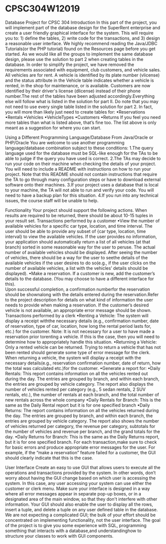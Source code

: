# CPSC304W12019
Database Project for CPSC 304
Introduction
In this part of the project, you will implement part of the database design for the SuperRent enterprise and create a user friendly graphical interface for the system. This will require you to: 1) define the tables, 2) write code for the transactions, and 3) design a reasonable user interface. We highly recommend reading the Java/JDBC Tutorials(or the PHP tutorial) found on the Resources page before you get started.
As we would like all the groups to implement the same database design, please use the solution to part 2 when creating tables in the database. 
In order to simplify the project, we have removed the requirements associated with equipment, club customers, and vehicle sales. All vehicles are for rent. A vehicle is identified by its plate number (vlicense) and the status attribute in the Vehicle table indicates whether a vehicle is rented, in the shop for maintenance, or is available. Customers are now identified by their driver's license (dlicense) instead of their phone number.The rest of the tables have been adjusted accordingly.Everything else will follow what is listed in the solution for part II.
Do note that you may not need to use every single table listed in the solution for part 2. In fact, you will more than likely just need to create tables for: 
•Reservations
•Rentals
•Vehicles
•VehicleTypes
•Customers
•Returns 
If you feel you need more tables than what is listed above, that’s fine too. The list above is only meant as a suggestion for where you can start. 

Using a Different Programming Language/Database From Java/Oracle or PHP/Oracle
You are welcome to use another programming language/database combination subject to these conditions:
1.The query language used for the database must be SQL-like enough for the TAs to be able to judge if the query you have used is correct.
2.The TAs may decide to run your code on their machine when checking the details of your project. You will need to include a README with instructions on how to run your project. Note that this README should not contain instructions that require the TA to go through many configuration steps or have to download external software onto their machines. 
3.If your project uses a database that is local to your machine, the TA will not able to run and verify your code. You will need to have a backup plan for this situation.
4.If you run into any technical issues, the course staff will be unable to help.

Functionality
Your project should support the following actions. When results are required to be returned, there should be about 10-15 tuples in your result set.
Transactions performed by a customer 
•View the number of available vehicles for a specific car type, location, and time interval. The user should be able to provide any subset of {car type, location, time interval} to view the available vehicles. If the user provides no information, your application should automatically return a list of all vehicles (at that branch) sorted in some reasonable way for the user to peruse.
The actual number of available vehicles should be displayed. After seeing the number of vehicles, there should be a way for the user to seethe details of the available vehicles if the user desires to do so(e.g., if the user clicks on the number of available vehicles, a list with the vehicles’ details should be displayed).
•Make a reservation. If a customer is new, add the customer’s details to the database. (You may choose to have a different interface for this).   
Upon successful completion, a confirmation numberfor the reservation should be shownalong with the details entered during the reservation.Refer to the project description for details on what kind of information the user needs to provide when making a reservation.
If the customer’s desired vehicle is not available, an appropriate error message should be shown.
Transactions performed by a clerk
•Renting a Vehicle: The system will display a receipt withthe necessary details (e.g., confirmation number, date of reservation, type of car, location, how long the rental period lasts for, etc.) for the customer. 
Note: It is not necessary for a user to have made a reservation prior torenting a vehicle. If this is the case, then you will need to determine how to appropriately handle this situation.
•Returning a Vehicle: Only a rented vehicle can be returned. Trying to return a vehicle that has not been rented should generate some type of error message for the clerk.  When returning a vehicle, the system will display a receipt with the necessary details(e.g., reservation confirmation number, date of return, how the total was calculated etc.)for the customer. 
•Generate a report for:
•Daily Rentals: This report contains information on all the vehicles rented out during the day. The entries are grouped by branch, and within each branch, the entries are grouped by vehicle category. The report also displays the number of vehicles rented per category (e.g., 5 sedan rentals, 2 SUV rentals, etc.), the number of rentals at each branch, and the total number of new rentals across the whole company
•Daily Rentals for Branch: This is the same as the Daily Rental report but it is for one specified branch
•Daily Returns: The report contains information on all the vehicles returned during the day. The entries are grouped by branch, and within each branch, the entries are grouped by vehicle category. The report also shows the number of vehicles returned per category, the revenue per category, subtotals for the number of vehicles and revenue per branch, and the grand totals for the day.
•Daily Returns for Branch: This is the same as the Daily Returns report, but it is for one specified branch. 
For each transaction,make sure to check for basic errors and produce appropriate error messages for the user. For example, if the “make a reservation” feature failed for a customer, the GUI should clearly indicate that this is the case.

User Interface 
Create an easy to use GUI that allows users to execute all the operations and transactions provided by the system. In other words, don’t worry about having the GUI change based on which user is accessing the system. In this case, any user accessing your system can use either the customer or clerk menu. 
Make sure your interface is designed in a way where all error messages appear in separate pop-up boxes, or in a designated area of the main window, so that they don't interfere with other information. 
Your GUI should also enable the user to display all the rows, insert a tuple, and delete a tuple on any user defined table in the database.  We are not expecting a complicated GUI; the bulk of your effort should be concentrated on implementing functionality, not the user interface. The goal of the project is to give you some experience with SQL, programming something that interacts with a database,and understandinghow to structure your classes to work with GUI components.
